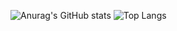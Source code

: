 ![Anurag's GitHub stats](https://github-readme-stats.vercel.app/api?username=omundodepandora&show_icons=true&theme=monokai&count_private=true)
![Top Langs](https://github-readme-stats.vercel.app/api/top-langs/?username=omundodepandora&show_icons=true&theme=monokai&count_private=true&layout=compact)






